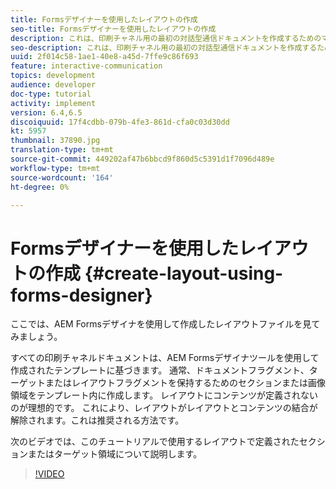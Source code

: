 ```yaml
---
title: Formsデザイナーを使用したレイアウトの作成
seo-title: Formsデザイナーを使用したレイアウトの作成
description: これは、印刷チャネル用の最初の対話型通信ドキュメントを作成するためのマルチパート形式のチュートリアルのパート4です。このパートでは、AEM Formsデザイナを使用して作成したレイアウトファイルを見てみましょう。
seo-description: これは、印刷チャネル用の最初の対話型通信ドキュメントを作成するためのマルチパート形式のチュートリアルのパート4です。このパートでは、AEM Formsデザイナを使用して作成したレイアウトファイルを見てみましょう。
uuid: 2f014c58-1ae1-40e8-a45d-7ffe9c86f693
feature: interactive-communication
topics: development
audience: developer
doc-type: tutorial
activity: implement
version: 6.4,6.5
discoiquuid: 17f4cdbb-079b-4fe3-861d-cfa0c03d30dd
kt: 5957
thumbnail: 37890.jpg
translation-type: tm+mt
source-git-commit: 449202af47b6bbcd9f860d5c5391d1f7096d489e
workflow-type: tm+mt
source-wordcount: '164'
ht-degree: 0%

---
```



# Formsデザイナーを使用したレイアウトの作成 {#create-layout-using-forms-designer}

ここでは、AEM Formsデザイナを使用して作成したレイアウトファイルを見てみましょう。

すべての印刷チャネルドキュメントは、AEM Formsデザイナツールを使用して作成されたテンプレートに基づきます。 通常、ドキュメントフラグメント、ターゲットまたはレイアウトフラグメントを保持するためのセクションまたは画像領域をテンプレート内に作成します。 レイアウトにコンテンツが定義されないのが理想的です。 これにより、レイアウトがレイアウトとコンテンツの結合が解除されます。これは推奨される方法です。

次のビデオでは、このチュートリアルで使用するレイアウトで定義されたセクションまたはターゲット領域について説明します。

>[!VIDEO](https://video.tv.adobe.com/v/37890/?quality=9)



